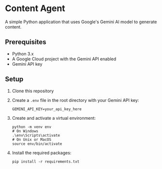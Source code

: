 # Content Agent

A simple Python application that uses Google's Gemini AI model to generate content.

## Prerequisites

- Python 3.x
- A Google Cloud project with the Gemini API enabled
- Gemini API key

## Setup

1. Clone this repository

2. Create a `.env` file in the root directory with your Gemini API key:

   ```
   GEMINI_API_KEY=your_api_key_here
   ```

3. Create and activate a virtual environment:
   ```
   python -m venv env
   # On Windows
   .\env\Scripts\activate
   # On Unix or MacOS
   source env/bin/activate
   ```

4. Install the required packages:
   ```
   pip install -r requirements.txt
   ```
